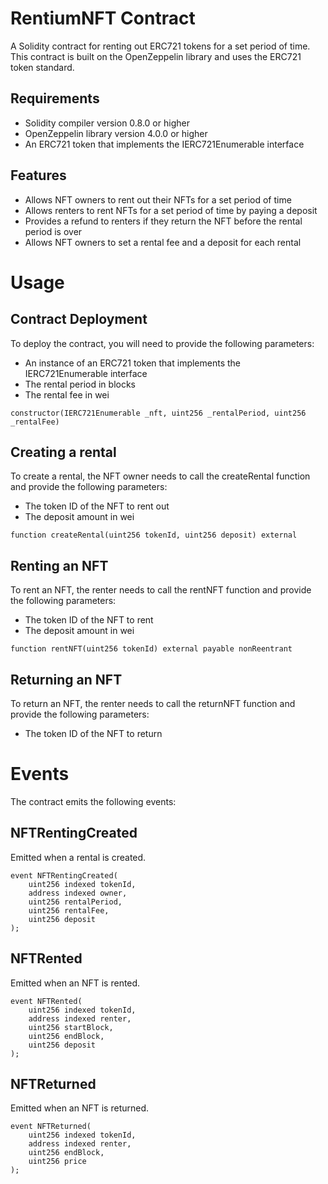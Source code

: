 
# RentiumNFT Contract

A Solidity contract for renting out ERC721 tokens for a set period of time. This contract is built on the OpenZeppelin library and uses the ERC721 token standard.

## Requirements
* Solidity compiler version 0.8.0 or higher
* OpenZeppelin library version 4.0.0 or higher
* An ERC721 token that implements the IERC721Enumerable interface

## Features
* Allows NFT owners to rent out their NFTs for a set period of time
* Allows renters to rent NFTs for a set period of time by paying a deposit
* Provides a refund to renters if they return the NFT before the rental period is over
* Allows NFT owners to set a rental fee and a deposit for each rental

# Usage

## Contract Deployment
To deploy the contract, you will need to provide the following parameters:

* An instance of an ERC721 token that implements the IERC721Enumerable interface
* The rental period in blocks
* The rental fee in wei

```
constructor(IERC721Enumerable _nft, uint256 _rentalPeriod, uint256 _rentalFee)

```

## Creating a rental

To create a rental, the NFT owner needs to call the createRental function and provide the following parameters:

* The token ID of the NFT to rent out
* The deposit amount in wei

```
function createRental(uint256 tokenId, uint256 deposit) external

```

## Renting an NFT

To rent an NFT, the renter needs to call the rentNFT function and provide the following parameters:

* The token ID of the NFT to rent
* The deposit amount in wei

```
function rentNFT(uint256 tokenId) external payable nonReentrant

```

## Returning an NFT

To return an NFT, the renter needs to call the returnNFT function and provide the following parameters:

* The token ID of the NFT to return

# Events
The contract emits the following events:
## NFTRentingCreated
Emitted when a rental is created.

```
event NFTRentingCreated(
    uint256 indexed tokenId,
    address indexed owner,
    uint256 rentalPeriod,
    uint256 rentalFee,
    uint256 deposit
);

```

## NFTRented
Emitted when an NFT is rented.
```
event NFTRented(
    uint256 indexed tokenId,
    address indexed renter,
    uint256 startBlock,
    uint256 endBlock,
    uint256 deposit
);

```

## NFTReturned
Emitted when an NFT is returned.

```
event NFTReturned(
    uint256 indexed tokenId,
    address indexed renter,
    uint256 endBlock,
    uint256 price
);

```
